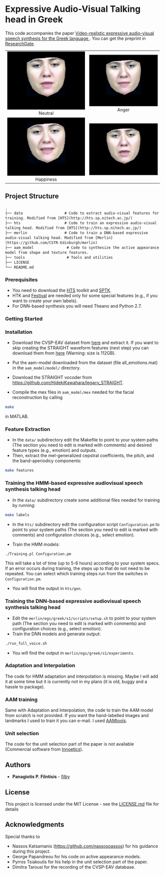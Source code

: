 # Expressive Audio-Visual Talking head in Greek

This code accompanies the paper [Video-realistic expressive audio-visual speech synthesis for the Greek language
](https://www.sciencedirect.com/science/article/pii/S0167639317300419). You can get the preprint in [ResearchGate](https://www.researchgate.net/publication/319415357_Video-realistic_expressive_audio-visual_speech_synthesis_for_the_Greek_language).


| | |
|:-------------------------:|:-------------------------:|
|<img src="images/neutral.gif">  Neutral |  <img src="images/angry.gif"> Anger |
|<img src="images/happy.gif">  Happiness |  <img src="images/sad.gif">| Sadness |



## Project Structure

    .
    ├── data                   # Code to extract audio-visual features for training. Modified from [HTS](http://hts.sp.nitech.ac.jp/)
    ├── hts                    # Code to train an expressive audio-visual talking head. Modified from [HTS](http://hts.sp.nitech.ac.jp/)
    ├── merlin                 # Code to train a DNN-based expressive audio-visual talking head. Modified from [Merlin](https://github.com/CSTR-Edinburgh/merlin)
    ├── aam_model               # Code to synthesize the active appearance model from shape and texture features. 
    ├── tools                   # Tools and utilities
    ├── LICENSE
    └── README.md


### Prerequisites

* You need to download the [HTS](http://hts.sp.nitech.ac.jp/) toolkit and [SPTK](http://sp-tk.sourceforge.net/).
* HTK and [Festival](http://www.cstr.ed.ac.uk/projects/festival/) are needed only for some special features (e.g., if you want to create your own labels).
* For DNN-based synthesis you will need Theano and Python 2.7.

### Getting Started

### Installation

* Download the CVSP-EAV dataset from [here](https://pithos.okeanos.grnet.gr/public/CEko2ZrurDdUJw7SF1hRC6) and extract it. If you want to skip creating the STRAIGHT waveform features (next step) you can download them from [here]() (Warning: size is 112GB).

* Put the aam-model downloaded from the dataset (file all_emotions.mat) in the `aam_model/model/` directory.

* Download the STRAIGHT vocoder from https://github.com/HidekiKawahara/legacy_STRAIGHT.

* Compile the mex files in `aam_model/mex` needed for the facial reconstruction by calling 

```bash
make
``` 

in MATLAB.

### Feature Extraction

* In the `data/` subdirectory edit the Makefile to point to your system paths (The section you need to edit is marked with comments) and desired feature types (e.g., emotion) and outputs.
* Then, extract the mel-generalized cepstral coefficients, the pitch, and the band-aperiodicy components:

```bash
make features
```


### Training the HMM-based expressive audiovisual speech synthesis talking head
* In the `data/` subdirectory create some additional files needed for training by running:

```bash
make labels
```

* In the `hts/` subdirectory edit the configuration script `Configuration.pm` to point to your system paths (The section you need to edit is marked with comments) and configuration choices (e.g., select emotion).

* Train the HMM models:

```bash
./Training.pl Configuration.pm
```
This will take a lot of time (up to 5-6 hours) according to your system specs. If an error occurs during training, the steps up to that do not need to be repeated. You can select which training steps run from the switches in `Configuration.pm`.

* You will find the output in `hts/gen`.

### Training the DNN-based expressive audiovisual speech synthesis talking head
* Edit the `merlin/egs/greek/s1/scripts/setup.sh` to point to your system path (The section you need to edit is marked with comments) and configuration choices (e.g., select emotion).
* Train the DNN models and generate output:

```bash
./run_full_voice.sh
```

* You will find the output in `merlin/egs/greek/s1/experiments`.

### Adaptation and Interpolation
The code for HMM adaptation and interpolation is missing. Maybe I will add it at some time but it is currently not in my plans (it is old, buggy and a hassle to package).

### AAM training
Same with Adaptation and Interpolation, the code to train the AAM model from scratch is not provided. If you want the hand-labelled images and landmarks I used to train it you can e-mail. I used [AAMtools](http://cvsp.cs.ntua.gr/software/AAMtools/).

### Unit selection
The code for the unit selection part of the paper is not available (Commercial software from [Innoetics](https://www.innoetics.com/)).

## Authors

* **Panagiotis P. Filntisis** - [filby](https://github.com/filby89)

## License

This project is licensed under the MIT License - see the [LICENSE.md](LICENSE.md) file for details

## Acknowledgments
Special thanks to
* Nassos Katsamanis (https://github.com/nassosoassos) for his guidance during this project.
* George Papandreou for his code on active appearance models.
* Pyrros Tsiakoulis for his help in the unit selection part of the paper.
* Dimitra Tarousi for the recording of the CVSP-EAV database.
